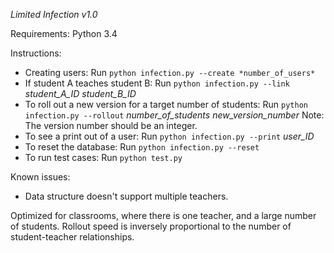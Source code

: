 *Limited Infection v1.0*

Requirements: Python 3.4

Instructions:

* Creating users: Run `python infection.py --create *number_of_users*`
* If student A teaches student B: Run `python infection.py --link` *student_A_ID* *student_B_ID*
* To roll out a new version for a target number of students: Run `python infection.py --rollout` *number_of_students* *new_version_number* Note: The version number should be an integer.
* To see a print out of a user: Run `python infection.py --print` *user_ID*
* To reset the database: Run `python infection.py --reset`
* To run test cases: Run `python test.py`

Known issues:
* Data structure doesn't support multiple teachers.

Optimized for classrooms, where there is one teacher, and a large number of students. Rollout speed is inversely proportional to the number of student-teacher relationships.

